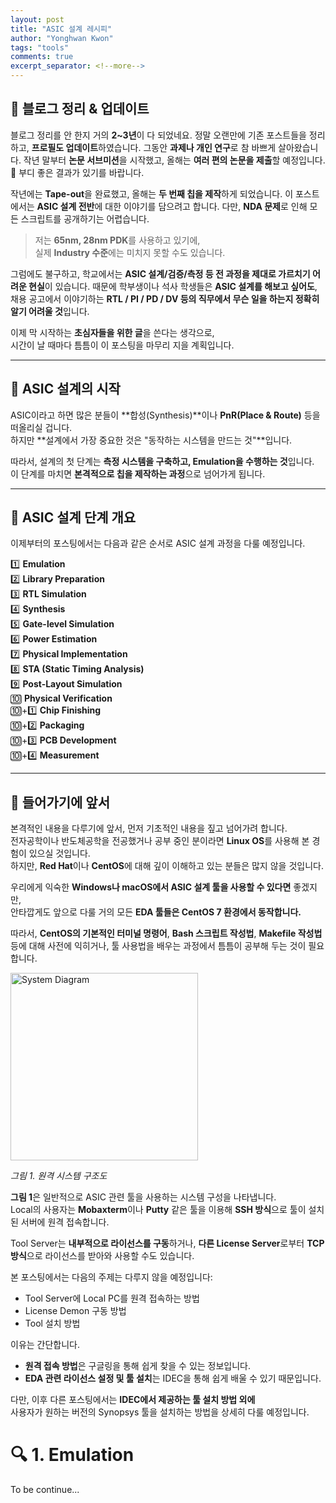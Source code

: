 ```yaml
---
layout: post
title: "ASIC 설계 레시피"
author: "Yonghwan Kwon"
tags: "tools"
comments: true
excerpt_separator: <!--more-->
---
```


## 📝 블로그 정리 & 업데이트
블로그 정리를 안 한지 거의 **2~3년**이 다 되었네요. 정말 오랜만에 기존 포스트들을 정리하고, **프로필도 업데이트**하였습니다. 그동안 **과제나 개인 연구**로 참 바쁘게 살아왔습니다. 작년 말부터 **논문 서브미션**을 시작했고, 올해는 **여러 편의 논문을 제출**할 예정입니다.  
🙏 부디 좋은 결과가 있기를 바랍니다.  

작년에는 **Tape-out**을 완료했고, 올해는 **두 번째 칩을 제작**하게 되었습니다. 이 포스트에서는 **ASIC 설계 전반**에 대한 이야기를 담으려고 합니다. 다만, **NDA 문제**로 인해 모든 스크립트를 공개하기는 어렵습니다.  

> 저는 **65nm, 28nm PDK**를 사용하고 있기에,  
> 실제 **Industry 수준**에는 미치지 못할 수도 있습니다.  

그럼에도 불구하고, 학교에서는 **ASIC 설계/검증/측정 등 전 과정을 제대로 가르치기 어려운 현실**이 있습니다. 때문에 학부생이나 석사 학생들은 **ASIC 설계를 해보고 싶어도**, 채용 공고에서 이야기하는 **RTL / PI / PD / DV 등의 직무에서 무슨 일을 하는지 정확히 알기 어려울 것**입니다.  

이제 막 시작하는 **초심자들을 위한 글**을 쓴다는 생각으로,  
시간이 날 때마다 틈틈이 이 포스팅을 마무리 지을 계획입니다.  
<!--more-->

---

## 🔎 ASIC 설계의 시작
ASIC이라고 하면 많은 분들이 **합성(Synthesis)**이나 **PnR(Place & Route)** 등을 떠올리실 겁니다.  
하지만 **설계에서 가장 중요한 것은 "동작하는 시스템을 만드는 것"**입니다.  

따라서, 설계의 첫 단계는 **측정 시스템을 구축하고, Emulation을 수행하는 것**입니다.  
이 단계를 마치면 **본격적으로 칩을 제작하는 과정**으로 넘어가게 됩니다.  

---

## 🚀 ASIC 설계 단계 개요
이제부터의 포스팅에서는 다음과 같은 순서로 ASIC 설계 과정을 다룰 예정입니다.

1️⃣ **Emulation**  
2️⃣ **Library Preparation**  
3️⃣ **RTL Simulation**  
4️⃣ **Synthesis**  
5️⃣ **Gate-level Simulation**  
6️⃣ **Power Estimation**  
7️⃣ **Physical Implementation**  
8️⃣ **STA (Static Timing Analysis)**  
9️⃣ **Post-Layout Simulation**  
🔟 **Physical Verification**  
🔟+1️⃣ **Chip Finishing**  
🔟+2️⃣ **Packaging**  
🔟+3️⃣ **PCB Development**  
🔟+4️⃣ **Measurement**  

---

## 🏁 들어가기에 앞서
본격적인 내용을 다루기에 앞서, 먼저 기초적인 내용을 짚고 넘어가려 합니다.  
전자공학이나 반도체공학을 전공했거나 공부 중인 분이라면 **Linux OS**를 사용해 본 경험이 있으실 것입니다.  
하지만, **Red Hat**이나 **CentOS**에 대해 깊이 이해하고 있는 분들은 많지 않을 것입니다.  

우리에게 익숙한 **Windows나 macOS에서 ASIC 설계 툴을 사용할 수 있다면** 좋겠지만,  
안타깝게도 앞으로 다룰 거의 모든 **EDA 툴들은 CentOS 7 환경에서 동작합니다.**  

따라서, **CentOS의 기본적인 터미널 명령어**, **Bash 스크립트 작성법**, **Makefile 작성법**  
등에 대해 사전에 익히거나, 툴 사용법을 배우는 과정에서 틈틈이 공부해 두는 것이 필요합니다.  

<div style="text-align: left;">
  <img src="https://github.com/user-attachments/assets/31a6caf3-5123-4b4c-a6ab-5a480e9e20d6" 
       alt="System Diagram" height="300">
  <p><em>그림 1. 원격 시스템 구조도</em></p>
</div>

**그림 1**은 일반적으로 ASIC 관련 툴을 사용하는 시스템 구성을 나타냅니다.  
Local의 사용자는 **Mobaxterm**이나 **Putty** 같은 툴을 이용해 **SSH 방식**으로 툴이 설치된 서버에 원격 접속합니다.  

Tool Server는 **내부적으로 라이선스를 구동**하거나, **다른 License Server**로부터 **TCP 방식**으로 라이선스를 받아와 사용할 수도 있습니다.

본 포스팅에서는 다음의 주제는 다루지 않을 예정입니다:
- Tool Server에 Local PC를 원격 접속하는 방법  
- License Demon 구동 방법  
- Tool 설치 방법  

이유는 간단합니다.  
- **원격 접속 방법**은 구글링을 통해 쉽게 찾을 수 있는 정보입니다.  
- **EDA 관련 라이선스 설정 및 툴 설치**는 IDEC을 통해 쉽게 배울 수 있기 때문입니다.

다만, 이후 다른 포스팅에서는 **IDEC에서 제공하는 툴 설치 방법 외에**  
사용자가 원하는 버전의 Synopsys 툴을 설치하는 방법을 상세히 다룰 예정입니다.

# 🔍 1. Emulation
To be continue...